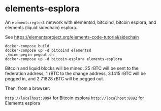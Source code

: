 # elements-esplora

An `elementsregtest` network with elementsd, bitcoind, bitcoin esplora, and elements (liquid sidechain) esplora.

See https://elementsproject.org/elements-code-tutorial/sidechain

```
docker-compose build
docker-compose up -d bitcoind elementsd
./mine-pegin-pegout.sh
docker-compose up -d bitcoin-esplora elements-esplora
```

Bitcoin and liquid blocks will be mined.
25 rBTC will be sent to the federation address, 1 rBTC to the change address, 3.1415 rBTC will be pegged in, and 2.71828 rBTC will be pegged out.

Then, from a browser:

`http://localhost:8094` for Bitcoin esplora
`http://localhost:8092` for Elements esplora

